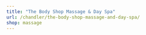 ```yaml
---
title: "The Body Shop Massage & Day Spa"
url: /chandler/the-body-shop-massage-and-day-spa/
shop: massage
---
```

